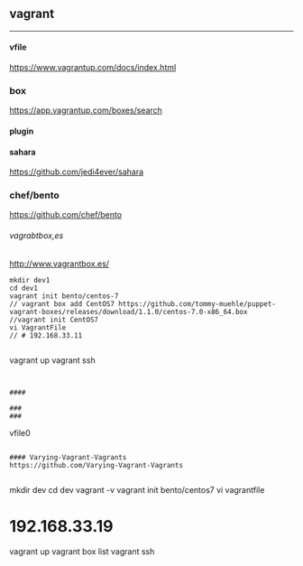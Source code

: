 ## vagrant

---

#### vfile
https://www.vagrantup.com/docs/index.html

### box
https://app.vagrantup.com/boxes/search

#### plugin
#### sahara
https://github.com/jedi4ever/sahara

### chef/bento
https://github.com/chef/bento

###### vagrabtbox,es
http://www.vagrantbox.es/

```
mkdir dev1
cd dev1
vagrant init bento/centos-7
// vagrant box add CentOS7 https://github.com/tommy-muehle/puppet-vagrant-boxes/releases/download/1.1.0/centos-7.0-x86_64.box
//vagrant init CentOS7
vi VagrantFile
// # 192.168.33.11
```

```
```
vagrant up
vagrant ssh



```


####

###
###

```
vfile0

```

#### Varying-Vagrant-Vagrants
https://github.com/Varying-Vagrant-Vagrants


```
mkdir dev
cd dev
vagrant -v
vagrant init bento/centos7
vi vagrantfile
# 192.168.33.19
vagrant up
vagrant box list
vagrant ssh


```

```
```
